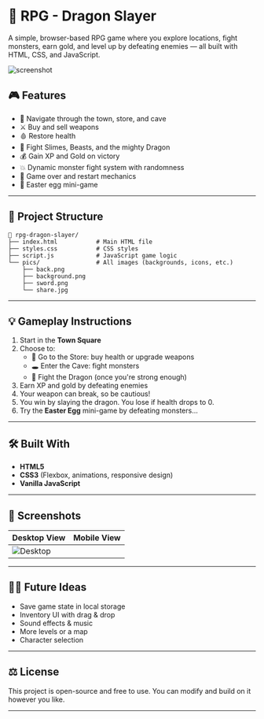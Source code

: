 # 🐉 RPG - Dragon Slayer

A simple, browser-based RPG game where you explore locations, fight monsters, earn gold, and level up by defeating enemies — all built with HTML, CSS, and JavaScript.

![screenshot](./pics/share.jpg)

## 🎮 Features

- 👣 Navigate through the town, store, and cave  
- ⚔️ Buy and sell weapons  
- 🩸 Restore health  
- 🐲 Fight Slimes, Beasts, and the mighty Dragon  
- 💰 Gain XP and Gold on victory  
- 💥 Dynamic monster fight system with randomness  
- 🔁 Game over and restart mechanics  
- 🧪 Easter egg mini-game    

---

## 📂 Project Structure

```
📁 rpg-dragon-slayer/
├── index.html           # Main HTML file
├── styles.css           # CSS styles
├── script.js            # JavaScript game logic
└── pics/                # All images (backgrounds, icons, etc.)
    ├── back.png
    ├── background.png
    ├── sword.png
    └── share.jpg
```

---

## 💡 Gameplay Instructions

1. Start in the **Town Square**
2. Choose to:
   - 🛒 Go to the Store: buy health or upgrade weapons
   - 🕳️ Enter the Cave: fight monsters
   - 🐉 Fight the Dragon (once you're strong enough)
3. Earn XP and gold by defeating enemies
4. Your weapon can break, so be cautious!
5. You win by slaying the dragon. You lose if health drops to 0.
6. Try the **Easter Egg** mini-game by defeating monsters...

---

## 🛠 Built With

- **HTML5**
- **CSS3** (Flexbox, animations, responsive design)
- **Vanilla JavaScript**

---

## 📸 Screenshots

| Desktop View | Mobile View |
|--------------|-------------|
| ![Desktop](./pics/share.jpg) |

---

## 🧙‍♂️ Future Ideas

- Save game state in local storage
- Inventory UI with drag & drop
- Sound effects & music
- More levels or a map
- Character selection

---

## ⚖️ License

This project is open-source and free to use. You can modify and build on it however you like.

---